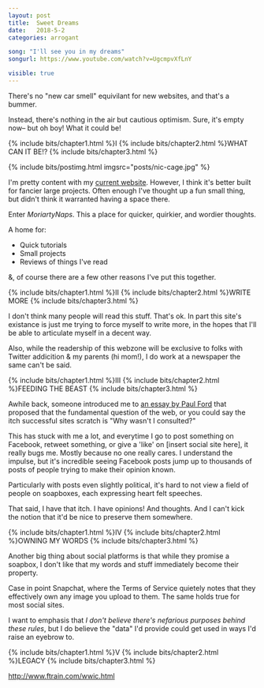 ```yaml
---
layout: post
title:  Sweet Dreams
date:   2018-5-2
categories: arrogant

song: "I'll see you in my dreams"
songurl: https://www.youtube.com/watch?v=UgcmpvXfLnY

visible: true
---
```


There's no "new car smell" equivilant for new websites, and that's a bummer.

Instead, there's nothing in the air but cautious optimism. Sure, it's empty now– but oh boy! What it could be!

{% include bits/chapter1.html %}I
{% include bits/chapter2.html %}WHAT CAN IT BE!?
{% include bits/chapter3.html %}

{% include bits/postimg.html imgsrc="posts/nic-cage.jpg" %}

I'm pretty content with my [current website](http://dylanmoriarty.github.io/). However, I think it's better built for fancier large projects. Often enough I've thought up a fun small thing, but didn't think it warranted having a space there.

Enter _MoriartyNaps_. This a place for quicker, quirkier, and wordier thoughts.

A home for:

- Quick tutorials
- Small projects
- Reviews of things I've read

&, of course there are a few other reasons I've put this together.

{% include bits/chapter1.html %}II
{% include bits/chapter2.html %}WRITE MORE
{% include bits/chapter3.html %}

I don't think many people will read this stuff. That's ok. In part this site's existance is just me trying to force myself to write more, in the hopes that I'll be able to articulate myself in a decent way.

Also, while the readership of this webzone will be exclusive to folks with Twitter addicition & my parents (hi mom!), I do work at a newspaper the same can't be said.

{% include bits/chapter1.html %}III
{% include bits/chapter2.html %}FEEDING THE BEAST
{% include bits/chapter3.html %}

Awhile back, someone introduced me to [an essay by Paul Ford](http://www.ftrain.com/wwic.html
) that proposed that the fundamental question of the web, or you could say the itch successful sites scratch is "Why wasn't I consulted?"

This has stuck with me a lot, and everytime I go to post something on Facebook, retweet something, or give a 'like' on [insert social site here], it really bugs me. Mostly because no one really cares. I understand the impulse, but it's incredible seeing Facebook posts jump up to thousands of posts of people trying to make their opinion known.

Particularly with posts even slightly political, it's hard to not view a field of people on soapboxes, each expressing heart felt speeches.

That said, I have that itch. I have opinions! And thoughts. And I can't kick the notion that it'd be nice to preserve them somewhere.

{% include bits/chapter1.html %}IV
{% include bits/chapter2.html %}OWNING MY WORDS
{% include bits/chapter3.html %}

Another big thing about social platforms is that while they promise a soapbox, I don't like that my words and stuff immediately become their property.

Case in point Snapchat, where the Terms of Service quietely notes that they effectively own any image you upload to them. The same holds true for most social sites.

I want to emphasis that *I don't believe there's nefarious purposes behind these rules*, but I do believe the "data" I'd provide could get used in ways I'd raise an eyebrow to.

{% include bits/chapter1.html %}V
{% include bits/chapter2.html %}LEGACY
{% include bits/chapter3.html %}








http://www.ftrain.com/wwic.html



